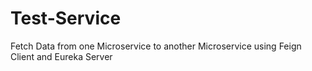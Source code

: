 # Test-Service
Fetch Data from one Microservice to another Microservice using Feign Client and Eureka Server
